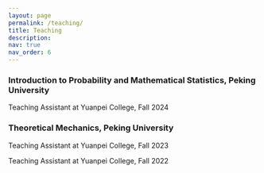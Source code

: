 ```yaml
---
layout: page
permalink: /teaching/
title: Teaching
description: 
nav: true
nav_order: 6
---
```



###  Introduction to Probability and Mathematical Statistics, Peking University
Teaching Assistant at Yuanpei College, Fall 2024

###  Theoretical Mechanics, Peking University
<p>Teaching Assistant at Yuanpei College, Fall 2023</p>
<p>Teaching Assistant at Yuanpei College, Fall 2022</p>